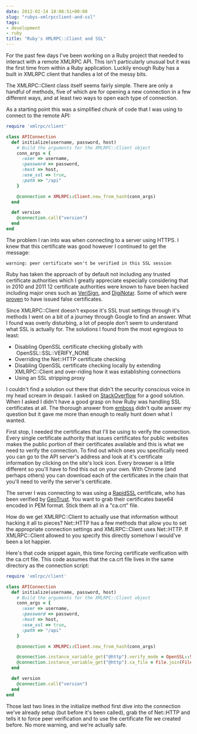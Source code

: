 ```yaml
---
date: 2012-02-14 18:08:51+00:00
slug: "rubys-xmlrpcclient-and-ssl"
tags:
- development
- ruby
title: "Ruby's XMLRPC::Client and SSL"
---
```


For the past few days I've been working on a Ruby project that needed to
interact with a remote XMLRPC API. This isn't particularly unusual but it was
the first time from within a Ruby application. Luckily enough Ruby has a built
in XMLRPC client that handles a lot of the messy bits.

The XMLRPC::Client class itself seems fairly simple. There are only a handful
of methods, five of which are for opening a new connection in a few different
ways, and at least two ways to open each type of connection.

As a starting point this was a simplified chunk of code that I was using to
connect to the remote API:

```ruby
require 'xmlrpc/client'

class APIConnection
  def initialize(username, password, host)
    # Build the arguments for the XMLRPC::Client object
    conn_args = {
      :user => username,
      :password => password,
      :host => host,
      :use_ssl => true,
      :path => "/api"
    }

    @connection = XMLRPC::Client.new_from_hash(conn_args)
  end

  def version
    @connection.call("version")
  end
end
```

The problem I ran into was when connecting to a server using HTTPS. I knew that
this certificate was good however I continued to get the message:

```
warning: peer certificate won't be verified in this SSL session
```

Ruby has taken the approach of by default not including any trusted certificate
authorities which I greatly appreciate especially considering that in 2010 and
2011 12 certificate authorities were known to have been hacked including major
ones such as [VeriSign][1], and [DigiNotar][2]. Some of which were [proven][3]
to have issued false certificates.

Since XMLRPC::Client doesn't expose it's SSL trust settings through it's
methods I went on a bit of a journey through Google to find an answer. What I
found was overly disturbing, a lot of people don't seem to understand what SSL
is actually for. The solutions I found from the most egregious to least:

* Disabling OpenSSL certificate checking globally with
  OpenSSL::SSL::VERIFY_NONE
* Overriding the Net::HTTP certificate checking
* Disabling OpenSSL certificate checking locally by extending XMLRPC::Client
  and over-riding how it was establishing connections
* Using an SSL stripping proxy

I couldn't find a solution out there that didn't the security conscious voice
in my head scream in despair. I asked on [StackOverflow][4] for a good
solution. When I asked I didn't have a good grasp on how Ruby was handling SSL
certificates at all. The thorough answer from [emboss][5] didn't quite answer
my question but it gave me more than enough to really hunt down what I wanted.

First stop, I needed the certificates that I'll be using to verify the
connection. Every single certificate authority that issues certificates for
public websites makes the public portion of their certificates available and
this is what we need to verify the connection. To find out which ones you
specifically need you can go to the API server's address and look at it's
certificate information by clicking on the site's lock icon. Every browser is a
little different so you'll have to find this out on your own. With Chrome (and
perhaps others) you can download each of the certificates in the chain that
you'll need to verify the server's certificate.

The server I was connecting to was using a [RapidSSL][6] certificate, who has
been verified by [GeoTrust][7]. You want to grab their certificates base64
encoded in PEM format. Stick them all in a "ca.crt" file.

How do we get XMLRPC::Client to actually use that information without hacking
it all to pieces? Net::HTTP has a few methods that allow you to set the
appropriate connection settings and XMLRPC::Client uses Net::HTTP. If
XMLRPC::Client allowed to you specify this directly somehow I would've been a
lot happier.

Here's that code snippet again, this time forcing certificate verification with
the ca.crt file. This code assumes that the ca.crt file lives in the same
directory as the connection script:

```ruby
require 'xmlrpc/client'

class APIConnection
  def initialize(username, password, host)
    # Build the arguments for the XMLRPC::Client object
    conn_args = {
      :user => username,
      :password => password,
      :host => host,
      :use_ssl => true,
      :path => "/api"
    }

    @connection = XMLRPC::Client.new_from_hash(conn_args)

    @connection.instance_variable_get("@http").verify_mode = OpenSSL::SSL::VERIFY_PEER
    @connection.instance_variable_get("@http").ca_file = File.join(File.dirname(__FILE__), "ca.crt")
  end

  def version
    @connection.call("version")
  end
end
```

Those last two lines in the initialize method first dive into the connection
we've already setup (but before it's been called), grab the of Net::HTTP and
tells it to force peer verification and to use the certificate file we created
before. No more warning, and we're actually safe.

[1]: http://www.informationweek.com/news/security/management/232600406
[2]: http://www.symantec.com/connect/blogs/diginotar-ssl-breach-update
[3]: http://nakedsecurity.sophos.com/2011/08/29/falsely-issued-google-ssl-certificate-in-the-wild-for-more-than-5-weeks/
[4]: http://stackoverflow.com/questions/9199660/why-is-ruby-unable-to-verify-an-ssl-certificate
[5]: http://stackoverflow.com/a/9238221/95114
[6]: http://www.rapidssl.com/
[7]: http://www.geotrust.com/

